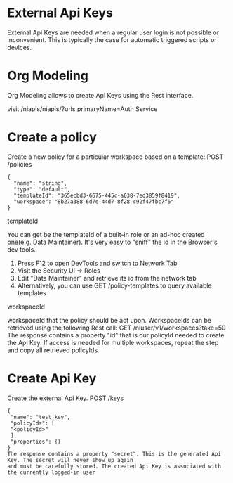 # External Api Keys
External Api Keys are needed when a regular user login is not possible or inconvenient. 
This is typically the
case for automatic triggered scripts or devices.
# Org Modeling
Org Modeling allows to create Api Keys using the Rest interface.

visit <host>/niapis/niapis/?urls.primaryName=Auth Service
  
# Create a policy
Create a new policy for a particular workspace based on a template:
POST /policies

````
{
  "name": "string",
  "type": "default",
  "templateId": "365ecbd3-6675-445c-a038-7ed3859f8419",
  "workspace": "8b27a388-6d7e-44d7-8f28-c92f47fbc7f6"
}
````
templateId 

You can get be the templateId of a built-in role or an ad-hoc created one(e.g. Data Maintainer). 
It's very easy to "sniff" the id in
the Browser's dev tools.
1. Press F12 to open DevTools and switch to Network Tab
2. Visit the Security UI -> Roles
3. Edit "Data Maintainer" and retrieve its id from the network tab
4. Alternatively, you can use GET /policy-templates to query available templates

workspaceId

workspaceId that the policy should be act upon. WorkspaceIds can be retrieved using the
following Rest call:
GET <host>/niuser/v1/workspaces?take=50
The response contains a property "id" that is our policyId needed to create the Api Key. If access is needed
for multiple workspaces, repeat the step and copy all retrieved policyIds.

# Create Api Key
Create the external Api Key.
POST /keys

````
{
 "name": "test_key",
 "policyIds": [
 "<policyId>"
 ],
 "properties": {}
}
The response contains a property "secret". This is the generated Api Key. The secret will never show up again
and must be carefully stored. The created Api Key is associated with the currently logged-in user 

````
